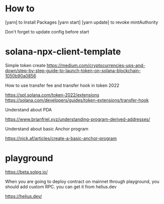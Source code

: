 # How to

[yarn] to Install Packages
[yarn start]
[yarn update] to revoke mintAuthority

Don't forget to update config before start

# solana-npx-client-template

Simple token create
https://medium.com/cryptocurrencies-ups-and-down/step-by-step-guide-to-launch-token-on-solana-blockchain-1050b90a0856

How to use transfer fee and transfer hook in token 2022

https://spl.solana.com/token-2022/extensions
https://solana.com/developers/guides/token-extensions/transfer-hook

Understand about PDA

https://www.brianfriel.xyz/understanding-program-derived-addresses/

Understand about basic Anchor program

https://nick.af/articles/create-a-basic-anchor-program


# playground
https://beta.solpg.io/

When you are going to deploy contract on mainnet through playground, you should add custom RPC. you can get it from helius.dev

https://helius.dev/

